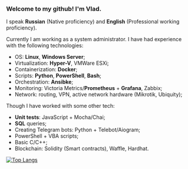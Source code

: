 ### Welcome to my github! I'm Vlad. 

I speak **Russian** (Native proficiency) and **English** (Professional working proficiency).

Currently I am working as a system administrator. I have had experience with the following technologies:
- OS: **Linux**, **Windows Server**;
- Virtualization: **Hyper-V**, VMWare ESXi;
- Containerization: **Docker**;
- Scripts: **Python**, **PowerShell**, **Bash**;
- Orchestration: **Ansibke**;
- Monitoring: Victoria Metrics/**Prometheus** + **Grafana**, Zabbix;
- Network: routing, VPN, active network hardware (Mikrotik, Ubiquity);

Though I have worked with some other tech:
- **Unit tests**: JavaScript + Mocha/Chai;
- **SQL** queries;
- Creating Telegram bots: Python + Telebot/Aiogram;
- PowerShell + VBA scripts;
- Basic C/C++;
- Blockchain: Solidity (Smart contracts), Waffle, Hardhat.

[![Top Langs](https://github-readme-stats.vercel.app/api/top-langs/?username=poorjude&layout=compact&langs_count=6)](https://github.com/anuraghazra/github-readme-stats)
